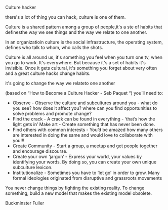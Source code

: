Culture hacker

there's a lot of thing you can hack, culture is one of them.

Culture is a shared pattern among a group of people,it's a ste of habits that definesthe way we see things and the way we relate to one another.

In an organizatioin culture is the social infrastructure, the operating system, defines who talk to whom, who calls the shots.

Culture is all around us, it's something you feel when you turn one tv, when you go to work. It's everywhere. But because it's a set of habits it's invisible. Once it gets cultural, it's something you forget about very often and a great culture hacks change habits. 

it's going to change the way we relateto one another




 (based on “How to Become a Culture Hacker - Seb Paquet “) you’ll need to:

- Observe - Observe the culture and subcultures around you - what do you see? how does it affect you? where can you find opportunities to solve problems and promote change?
- Find the crack - A crack can be found in everything - ‘that’s how the light gets in’
Make art - Create something that has never been done.
- Find others with common interests - You’d be amazed how many others are interested in doing the same and would love to collaborate with you!!!
- Create Community - Start a group, a meetup and get people together and encourage discourse.
- Create your own ‘jargon’ - Express your world, your values by identifying your words. By doing so, you can create your own unique subculture lexicon.
- Institutionalize - Sometimes you have to ‘let go’ in order to grow. Many formal ideologies originated from disruptive and grassroots movements




You never change things by fighting the existing reality. To change something, build a new model that makes the existing model obsolete.

Buckminster Fuller
